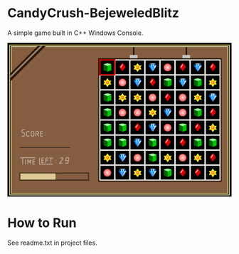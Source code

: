 # CandyCrush-BejeweledBlitz

A simple game built in C++ Windows Console.

![Project Logo](bb.png)

# How to Run
See readme.txt in project files.

